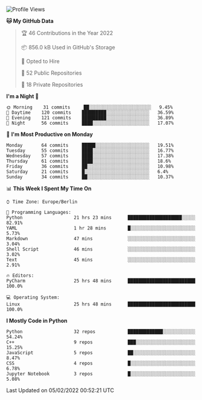 <!--START_SECTION:waka-->
![Profile Views](http://img.shields.io/badge/Profile%20Views-0-blue)

**🐱 My GitHub Data** 

> 🏆 46 Contributions in the Year 2022
 > 
> 📦 856.0 kB Used in GitHub's Storage 
 > 
> 💼 Opted to Hire
 > 
> 📜 52 Public Repositories 
 > 
> 🔑 18 Private Repositories  
 > 
**I'm a Night 🦉** 

```text
🌞 Morning    31 commits     ██░░░░░░░░░░░░░░░░░░░░░░░   9.45% 
🌆 Daytime    120 commits    █████████░░░░░░░░░░░░░░░░   36.59% 
🌃 Evening    121 commits    █████████░░░░░░░░░░░░░░░░   36.89% 
🌙 Night      56 commits     ████░░░░░░░░░░░░░░░░░░░░░   17.07%

```
📅 **I'm Most Productive on Monday** 

```text
Monday       64 commits     █████░░░░░░░░░░░░░░░░░░░░   19.51% 
Tuesday      55 commits     ████░░░░░░░░░░░░░░░░░░░░░   16.77% 
Wednesday    57 commits     ████░░░░░░░░░░░░░░░░░░░░░   17.38% 
Thursday     61 commits     ████░░░░░░░░░░░░░░░░░░░░░   18.6% 
Friday       36 commits     ██░░░░░░░░░░░░░░░░░░░░░░░   10.98% 
Saturday     21 commits     █░░░░░░░░░░░░░░░░░░░░░░░░   6.4% 
Sunday       34 commits     ██░░░░░░░░░░░░░░░░░░░░░░░   10.37%

```


📊 **This Week I Spent My Time On** 

```text
⌚︎ Time Zone: Europe/Berlin

💬 Programming Languages: 
Python                   21 hrs 23 mins      ████████████████████░░░░░   82.91% 
YAML                     1 hr 28 mins        █░░░░░░░░░░░░░░░░░░░░░░░░   5.73% 
Markdown                 47 mins             ░░░░░░░░░░░░░░░░░░░░░░░░░   3.04% 
Shell Script             46 mins             ░░░░░░░░░░░░░░░░░░░░░░░░░   3.02% 
Text                     45 mins             ░░░░░░░░░░░░░░░░░░░░░░░░░   2.91%

🔥 Editors: 
PyCharm                  25 hrs 48 mins      █████████████████████████   100.0%

💻 Operating System: 
Linux                    25 hrs 48 mins      █████████████████████████   100.0%

```

**I Mostly Code in Python** 

```text
Python                   32 repos            █████████████░░░░░░░░░░░░   54.24% 
C++                      9 repos             ███░░░░░░░░░░░░░░░░░░░░░░   15.25% 
JavaScript               5 repos             ██░░░░░░░░░░░░░░░░░░░░░░░   8.47% 
CSS                      4 repos             █░░░░░░░░░░░░░░░░░░░░░░░░   6.78% 
Jupyter Notebook         3 repos             █░░░░░░░░░░░░░░░░░░░░░░░░   5.08%

```



 Last Updated on 05/02/2022 00:52:21 UTC
<!--END_SECTION:waka-->　　
